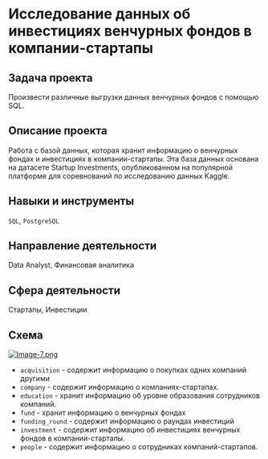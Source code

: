 # Исследование данных об инвестициях венчурных фондов в компании-стартапы
## Задача проекта
Произвести различные выгрузки данных венчурных фондов с помощью SQL.

## Описание проекта
Работа с базой данных, которая хранит информацию о венчурных фондах и инвестициях в компании-стартапы. Эта база данных основана на датасете Startup Investments, опубликованном на популярной платформе для соревнований по исследованию данных Kaggle. 

## Навыки и инструменты
`SQL`, `PostgreSQL`

## Направление деятельности
Data Analyst, Финансовая аналитика

## Сфера деятельности
Стартапы, Инвестиции

## Схема
[![Image-7.png](https://i.postimg.cc/pTCNzYcd/Image-7.png)](https://postimg.cc/hzX3qxBF)

* `acquisition` - содержит информацию о покупках одних компаний другими
* `company` - содержит информацию о компаниях-стартапах.</br>
* `education` - хранит информацию об уровне образования сотрудников компаний.
* `fund` - хранит информацию о венчурных фондах 
* `funding_round` - содержит информацию о раундах инвестиций
* `investment` - содержит информацию об инвестициях венчурных фондов в компании-стартапы.
* `people` - содержит информацию о сотрудниках компаний-стартапов.
